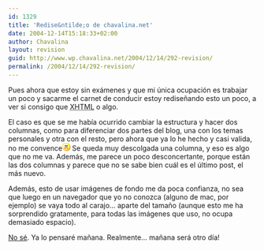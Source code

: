 ```yaml
---
id: 1329
title: 'Redise&ntilde;o de chavalina.net'
date: 2004-12-14T15:18:33+02:00
author: Chavalina
layout: revision
guid: http://www.wp.chavalina.net/2004/12/14/292-revision/
permalink: /2004/12/14/292-revision/
---
```

Pues ahora que estoy sin exámenes y que mi &uacute;nica ocupación es trabajar un poco y sacarme el carnet de conducir estoy redise&ntilde;ando esto un poco, a ver si consigo que <acronym title="eXtended HyperText Markup Language">XHTML</acronym> o algo.

El caso es que se me había ocurrido cambiar la estructura y hacer dos columnas, como para diferenciar dos partes del blog, una con los temas personales y otra con el resto, pero ahora que ya lo he hecho y casi valida, no me convence![emo](/imagenes/emoticonos/triste.gif) Se queda muy descolgada una columna, y eso es algo que no me va. Además, me parece un poco desconcertante, porque están las dos columnas y parece que no se sabe bien cuál es el &uacute;ltimo post, el más nuevo.

Además, esto de usar imágenes de fondo me da poca confianza, no sea que luego en un navegador que yo no conozca (alguno de mac, por ejemplo) se vaya todo al carajo… aparte del tama&ntilde;o (aunque esto me ha sorprendido gratamente, para todas las imágenes que uso, no ocupa demasiado espacio).

<a href="http://www.chavalina.net/imagenes/estilos/old/6.jpg" target="_blank">No sé</a>. Ya lo pensaré ma&ntilde;ana. Realmente… ma&ntilde;ana será otro día!